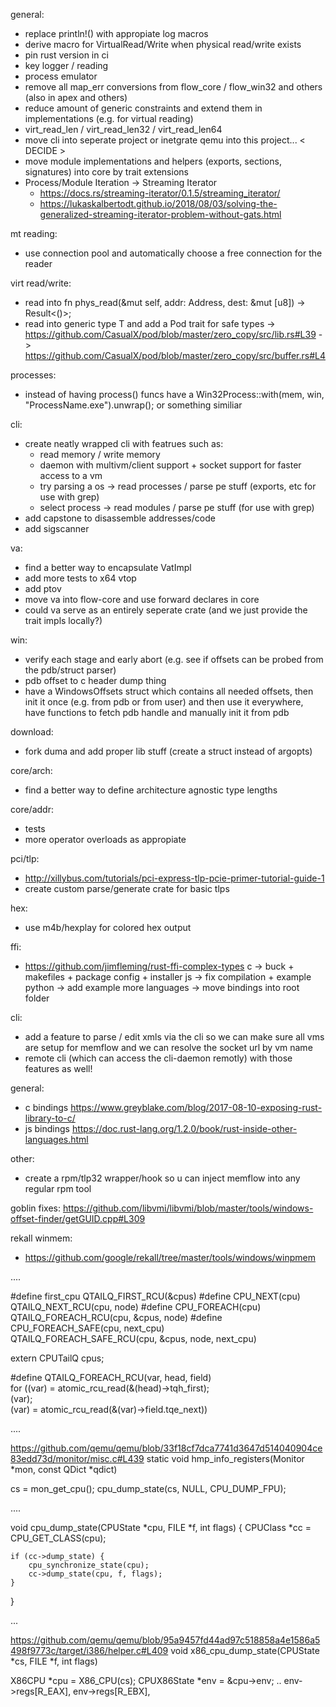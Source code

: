 general:
- replace println!() with appropiate log macros
- derive macro for VirtualRead/Write when physical read/write exists
- pin rust version in ci
- key logger / reading
- process emulator
- remove all map_err conversions from flow_core / flow_win32 and others (also in apex and others)
- reduce amount of generic constraints and extend them in implementations (e.g. for virtual reading)
- virt_read_len / virt_read_len32 / virt_read_len64
- move cli into seperate project or inetgrate qemu into this project... < DECIDE >
- move module implementations and helpers (exports, sections, signatures) into core by trait extensions
- Process/Module Iteration -> Streaming Iterator
  - https://docs.rs/streaming-iterator/0.1.5/streaming_iterator/
  - https://lukaskalbertodt.github.io/2018/08/03/solving-the-generalized-streaming-iterator-problem-without-gats.html

mt reading:
- use connection pool and automatically choose a free connection for the reader

virt read/write:
- read into fn phys_read(&mut self, addr: Address, dest: &mut [u8]) -> Result<()>;
- read into generic type T and add a Pod trait for safe types
  -> https://github.com/CasualX/pod/blob/master/zero_copy/src/lib.rs#L39
  -> https://github.com/CasualX/pod/blob/master/zero_copy/src/buffer.rs#L4

processes:
- instead of having process() funcs have a Win32Process::with(mem, win, "ProcessName.exe").unwrap(); or something similiar

cli:
- create neatly wrapped cli with featrues such as:
  - read memory / write memory
  - daemon with multivm/client support + socket support for faster access to a vm
  - try parsing a os -> read processes / parse pe stuff (exports, etc for use with grep)
  - select process -> read modules / parse pe stuff (for use with grep)
- add capstone to disassemble addresses/code
- add sigscanner

va:
- find a better way to encapsulate VatImpl
- add more tests to x64 vtop
- add ptov
- move va into flow-core and use forward declares in core
- could va serve as an entirely seperate crate (and we just provide the trait impls locally?)

win:
- verify each stage and early abort (e.g. see if offsets can be probed from the pdb/struct parser)
- pdb offset to c header dump thing
- have a WindowsOffsets struct which contains all needed offsets, then init it once (e.g. from pdb or from user) and then use it everywhere, have functions to fetch pdb handle and manually init it from pdb

download:
- fork duma and add proper lib stuff (create a struct instead of argopts)

core/arch:
- find a better way to define architecture agnostic type lengths

core/addr:
- tests
- more operator overloads as appropiate

pci/tlp:
- http://xillybus.com/tutorials/pci-express-tlp-pcie-primer-tutorial-guide-1
- create custom parse/generate crate for basic tlps

hex:
- use m4b/hexplay for colored hex output

ffi:
- https://github.com/jimfleming/rust-ffi-complex-types
c -> buck + makefiles + package config + installer
js -> fix compilation + example
python -> add example
more languages ->
move bindings into root folder

cli:
- add a feature to parse / edit xmls via the cli so we can make sure all vms are setup for memflow
  and we can resolve the socket url by vm name
- remote cli (which can access the cli-daemon remotly) with those features as well!

general:
- c bindings
https://www.greyblake.com/blog/2017-08-10-exposing-rust-library-to-c/
- js bindings
https://doc.rust-lang.org/1.2.0/book/rust-inside-other-languages.html

other:
- create a rpm/tlp32 wrapper/hook so u can inject memflow into any regular rpm tool

goblin fixes:
https://github.com/libvmi/libvmi/blob/master/tools/windows-offset-finder/getGUID.cpp#L309

rekall winmem:
- https://github.com/google/rekall/tree/master/tools/windows/winpmem

....

#define first_cpu        QTAILQ_FIRST_RCU(&cpus)
#define CPU_NEXT(cpu)    QTAILQ_NEXT_RCU(cpu, node)
#define CPU_FOREACH(cpu) QTAILQ_FOREACH_RCU(cpu, &cpus, node)
#define CPU_FOREACH_SAFE(cpu, next_cpu) \
    QTAILQ_FOREACH_SAFE_RCU(cpu, &cpus, node, next_cpu)

extern CPUTailQ cpus;

#define QTAILQ_FOREACH_RCU(var, head, field)                            \
    for ((var) = atomic_rcu_read(&(head)->tqh_first);                   \
         (var);                                                         \
         (var) = atomic_rcu_read(&(var)->field.tqe_next))

....

https://github.com/qemu/qemu/blob/33f18cf7dca7741d3647d514040904ce83edd73d/monitor/misc.c#L439
static void hmp_info_registers(Monitor *mon, const QDict *qdict)

cs = mon_get_cpu();
cpu_dump_state(cs, NULL, CPU_DUMP_FPU);

....

void cpu_dump_state(CPUState *cpu, FILE *f, int flags)
{
    CPUClass *cc = CPU_GET_CLASS(cpu);

    if (cc->dump_state) {
        cpu_synchronize_state(cpu);
        cc->dump_state(cpu, f, flags);
    }
}

...

https://github.com/qemu/qemu/blob/95a9457fd44ad97c518858a4e1586a5498f9773c/target/i386/helper.c#L409
void x86_cpu_dump_state(CPUState *cs, FILE *f, int flags)

X86CPU *cpu = X86_CPU(cs);
CPUX86State *env = &cpu->env;
..
env->regs[R_EAX],
env->regs[R_EBX],
